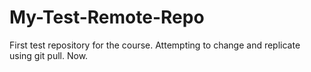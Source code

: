 # My-Test-Remote-Repo
First test repository for the course. 
Attempting to change and replicate using git pull. Now.
